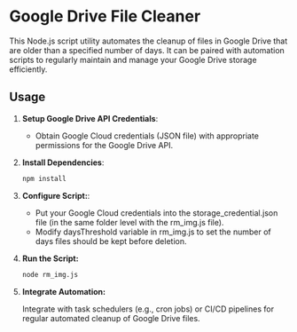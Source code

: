 # Google Drive File Cleaner
This Node.js script utility automates the cleanup of files in Google Drive that are older than a specified number of days. It can be paired with automation scripts to regularly maintain and manage your Google Drive storage efficiently.


## Usage

1. **Setup Google Drive API Credentials**:
   - Obtain Google Cloud credentials (JSON file) with appropriate permissions for the Google Drive API.

2. **Install Dependencies**:
   ```bash
   npm install
   ```
   
3. **Configure Script:**:
   - Put your Google Cloud credentials into the storage_credential.json file (in the same folder level with the rm_img.js file).
   - Modify daysThreshold variable in rm_img.js to set the number of days files should be kept before deletion.

4. **Run the Script:**
   ```bash
   node rm_img.js
   ```
5. **Integrate Automation:**
   
   Integrate with task schedulers (e.g., cron jobs) or CI/CD pipelines for regular automated cleanup of Google Drive files.

